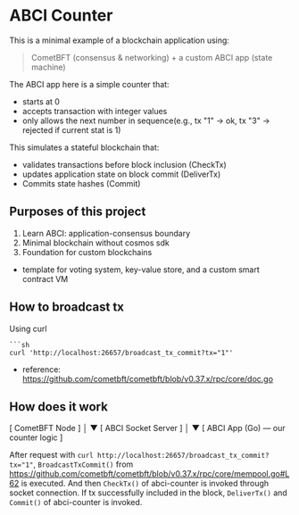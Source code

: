 # ABCI Counter
This is a minimal example of a blockchain application using:
> CometBFT (consensus & networking) + a custom ABCI app (state machine)

The ABCI app here is a simple counter that:
- starts at 0
- accepts transaction with integer values
- only allows the next number in sequence(e.g., tx "1" -> ok, tx "3" -> rejected if current stat is 1)

This simulates a stateful blockchain that:
- validates transactions before block inclusion (CheckTx)
- updates application state on block commit (DeliverTx)
- Commits state hashes (Commit)

## Purposes of this project
1. Learn ABCI: application-consensus boundary
2. Minimal blockchain without cosmos sdk
3. Foundation for custom blockchains
  - template for voting system, key-value store, and a custom smart contract VM

## How to broadcast tx
Using curl
```
```sh
curl 'http://localhost:26657/broadcast_tx_commit?tx="1"'
```

- reference: https://github.com/cometbft/cometbft/blob/v0.37.x/rpc/core/doc.go

## How does it work
[ CometBFT Node ]
        │
        ▼
[ ABCI Socket Server ]
        │
        ▼
[ ABCI App (Go) — our counter logic ]

After request with `curl http://localhost:26657/broadcast_tx_commit?tx="1"`, `BroadcastTxCommit()` from https://github.com/cometbft/cometbft/blob/v0.37.x/rpc/core/mempool.go#L62 is executed. And then `CheckTx()` of abci-counter is invoked through socket connection. If tx successfully included in the block, `DeliverTx()` and `Commit()` of abci-counter is invoked.

